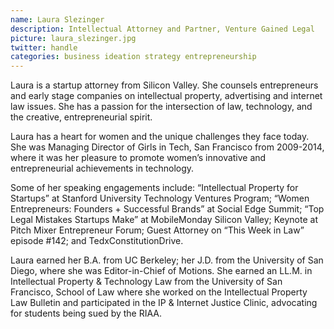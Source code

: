 ```yaml
---
name: Laura Slezinger
description: Intellectual Attorney and Partner, Venture Gained Legal
picture: laura_slezinger.jpg 
twitter: handle
categories: business ideation strategy entrepreneurship
---
```

Laura is a startup attorney from Silicon Valley. She counsels entrepreneurs and early stage companies on intellectual property, advertising and internet law issues. She has a passion for the intersection of law, technology, and the creative, entrepreneurial spirit. 

Laura has a heart for women and the unique challenges they face today. She was Managing Director of Girls in Tech, San Francisco from 2009-2014, where it was her pleasure to promote women’s innovative and entrepreneurial achievements in technology. 

Some of her speaking engagements include: “Intellectual Property for Startups” at Stanford University Technology Ventures Program; “Women Entrepreneurs: Founders + Successful Brands” at Social Edge Summit; “Top Legal Mistakes Startups Make” at MobileMonday Silicon Valley; Keynote at Pitch Mixer Entrepreneur Forum; Guest Attorney on “This Week in Law” episode #142; and TedxConstitutionDrive.

Laura earned her B.A. from UC Berkeley; her J.D. from the University of San Diego, where she was Editor-in-Chief of Motions. She earned an LL.M. in Intellectual Property & Technology Law from the University of San Francisco, School of Law where she worked on the Intellectual Property Law Bulletin and participated in the IP & Internet Justice Clinic, advocating for students being sued by the RIAA.
 